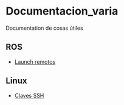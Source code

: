 # Documentacion_varia
Documentation de cosas útiles

## ROS
* [Launch remotos](https://github.com/JavierUR/Documentacion_varia/blob/master/ROS/Launch_remotos.md)

## Linux
* [Claves SSH](https://github.com/JavierUR/Documentacion_varia/blob/master/README.md)
